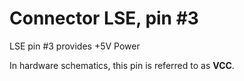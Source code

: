 # Connector LSE, pin #3

LSE pin #3 provides +5V Power

In hardware schematics, this pin is referred to as **VCC**.
